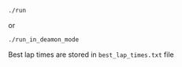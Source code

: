 ```bash
./run
```

or 

```bash
./run_in_deamon_mode
```

Best lap times are stored in `best_lap_times.txt` file